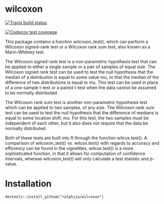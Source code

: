 # wilcoxon

 <!-- badges: start -->
  [![Travis build status](https://travis-ci.org/ralphjia/wilcoxon.svg?branch=master)](https://travis-ci.org/ralphjia/wilcoxon)
  <!-- badges: end -->

<!-- badges: start -->
  [![Codecov test coverage](https://codecov.io/gh/ralphjia/wilcoxon/branch/master/graph/badge.svg)](https://codecov.io/gh/ralphjia/wilcoxon?branch=master)
  <!-- badges: end -->

This package contains a function wilcoxon_test(), which can perform a Wilcoxon signed-rank test or a Wilcoxon rank sum test, also known as a Mann-Whitney test. 

The Wilcoxon signed rank test is a non-parametric hypothesis test that can be applied to either a single sample or a pair of samples of equal size. The Wilcoxon signed rank test can be used to test the null hypothesis that the median of a distribution is equal to some value mu, or that the median of the difference of two distributions is equal to mu. This test can be used in place of a one-sample t-test or a paired t-test when the data cannot be assumed to be normally distributed.

The Wilcoxon rank sum test is another non-parametric hypothesis test which can be applied to two samples, of any size. The Wilcoxon rank sum test can be used to test the null hypothesis that the difference of medians is equal to some location shift, mu. For this test, the two samples must be independent of each other, but it also does not require that the data be normally distributed. 

Both of these tests are built into R through the function wilcox.test(). A comparison of wilcoxon_test() vs. wilcox.test() with regards to accuracy and efficiency can be found in the vignetttes. wilcox.test() is a more sophisticated function, in that it allows for computation of confidence intervals, whereas wilcoxon_test() will only calculate a test statistic and p-value.

# Installation
```{r}
devtools::install_github("ralphjia/wilcoxon")
```

